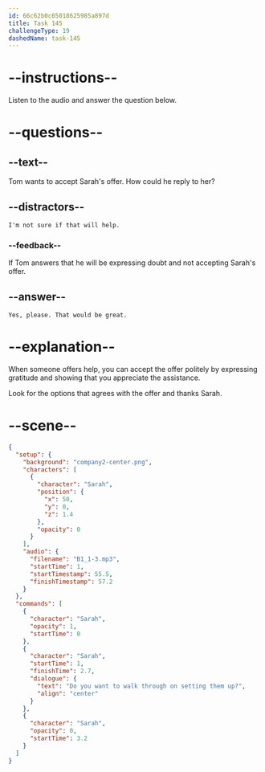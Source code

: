 ```yaml
---
id: 66c62b0c65018625985a897d
title: Task 145
challengeType: 19
dashedName: task-145
---
```


<!-- Audio Reference:
Sarah: Do you want a walkthrough on setting them up? -->

<!-- SPEAKING -->

# --instructions--

Listen to the audio and answer the question below.

# --questions--

## --text--

Tom wants to accept Sarah's offer. How could he reply to her?

## --distractors--

`I'm not sure if that will help.`

### --feedback--

If Tom answers that he will be expressing doubt and not accepting Sarah's offer.

## --answer--

`Yes, please. That would be great.`

# --explanation--

When someone offers help, you can accept the offer politely by expressing gratitude and showing that you appreciate the assistance. 

Look for the options that agrees with the offer and thanks Sarah.

# --scene--

```json
{
  "setup": {
    "background": "company2-center.png",
    "characters": [
      {
        "character": "Sarah",
        "position": {
          "x": 50,
          "y": 0,
          "z": 1.4
        },
        "opacity": 0
      }
    ],
    "audio": {
      "filename": "B1_1-3.mp3",
      "startTime": 1,
      "startTimestamp": 55.5,
      "finishTimestamp": 57.2
    }
  },
  "commands": [
    {
      "character": "Sarah",
      "opacity": 1,
      "startTime": 0
    },
    {
      "character": "Sarah",
      "startTime": 1,
      "finishTime": 2.7,
      "dialogue": {
        "text": "Do you want to walk through on setting them up?",
        "align": "center"
      }
    },
    {
      "character": "Sarah",
      "opacity": 0,
      "startTime": 3.2
    }
  ]
}
```


